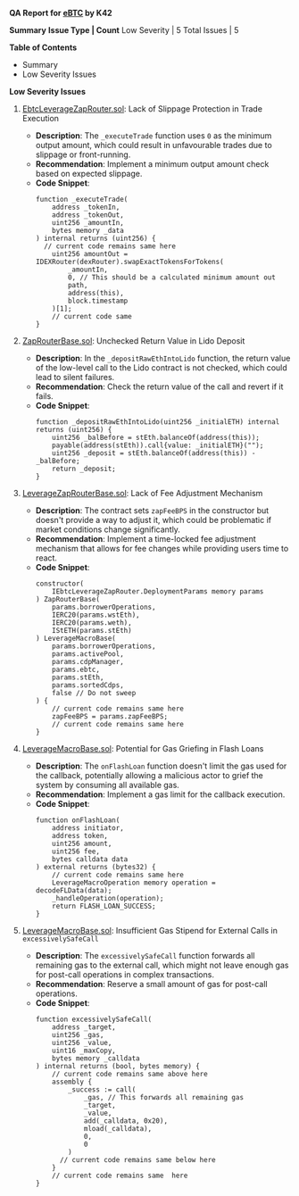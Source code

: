 **QA Report for [eBTC](https://github.com/code-423n4/2024-06-badger) by K42**

**Summary**
**Issue Type | Count**
Low Severity | 5
Total Issues | 5

**Table of Contents**
* Summary
* Low Severity Issues

**Low Severity Issues**

1. [EbtcLeverageZapRouter.sol](https://github.com/code-423n4/2024-06-badger/blob/main/ebtc-zap-router/src/EbtcLeverageZapRouter.sol): Lack of Slippage Protection in Trade Execution
   * **Description**: The `_executeTrade` function uses `0` as the minimum output amount, which could result in unfavourable trades due to slippage or front-running.
   * **Recommendation**: Implement a minimum output amount check based on expected slippage.
   * **Code Snippet**:
     ```solidity
     function _executeTrade(
         address _tokenIn,
         address _tokenOut,
         uint256 _amountIn,
         bytes memory _data
     ) internal returns (uint256) {
       // current code remains same here
         uint256 amountOut = IDEXRouter(dexRouter).swapExactTokensForTokens(
             _amountIn,
             0, // This should be a calculated minimum amount out
             path,
             address(this),
             block.timestamp
         )[1];
         // current code same
     }
     ```

2. [ZapRouterBase.sol](https://github.com/code-423n4/2024-06-badger/blob/main/ebtc-zap-router/src/ZapRouterBase.sol): Unchecked Return Value in Lido Deposit
   * **Description**: In the `_depositRawEthIntoLido` function, the return value of the low-level call to the Lido contract is not checked, which could lead to silent failures.
   * **Recommendation**: Check the return value of the call and revert if it fails.
   * **Code Snippet**:
     ```solidity
     function _depositRawEthIntoLido(uint256 _initialETH) internal returns (uint256) {
         uint256 _balBefore = stEth.balanceOf(address(this));
         payable(address(stEth)).call{value: _initialETH}("");
         uint256 _deposit = stEth.balanceOf(address(this)) - _balBefore;
         return _deposit;
     }
     ```

3. [LeverageZapRouterBase.sol](https://github.com/code-423n4/2024-06-badger/blob/main/ebtc-zap-router/src/LeverageZapRouterBase.sol): Lack of Fee Adjustment Mechanism
   * **Description**: The contract sets `zapFeeBPS` in the constructor but doesn't provide a way to adjust it, which could be problematic if market conditions change significantly.
   * **Recommendation**: Implement a time-locked fee adjustment mechanism that allows for fee changes while providing users time to react.
   * **Code Snippet**:
     ```solidity
     constructor(
         IEbtcLeverageZapRouter.DeploymentParams memory params
     ) ZapRouterBase(
         params.borrowerOperations, 
         IERC20(params.wstEth), 
         IERC20(params.weth), 
         IStETH(params.stEth)
     ) LeverageMacroBase(
         params.borrowerOperations,
         params.activePool,
         params.cdpManager,
         params.ebtc,
         params.stEth,
         params.sortedCdps,
         false // Do not sweep
     ) {
         // current code remains same here
         zapFeeBPS = params.zapFeeBPS;
         // current code remains same here
     }
     ```

4. [LeverageMacroBase.sol](https://github.com/code-423n4/2024-06-badger/blob/main/ebtc-protocol/packages/contracts/contracts/LeverageMacroBase.sol): Potential for Gas Griefing in Flash Loans
   * **Description**: The `onFlashLoan` function doesn't limit the gas used for the callback, potentially allowing a malicious actor to grief the system by consuming all available gas.
   * **Recommendation**: Implement a gas limit for the callback execution.
   * **Code Snippet**:
     ```solidity
     function onFlashLoan(
         address initiator,
         address token,
         uint256 amount,
         uint256 fee,
         bytes calldata data
     ) external returns (bytes32) {
         // current code remains same here
         LeverageMacroOperation memory operation = decodeFLData(data);
         _handleOperation(operation);
         return FLASH_LOAN_SUCCESS;
     }
     ```

5. [LeverageMacroBase.sol](https://github.com/code-423n4/2024-06-badger/blob/main/ebtc-protocol/packages/contracts/contracts/LeverageMacroBase.sol): Insufficient Gas Stipend for External Calls in `excessivelySafeCall`
   * **Description**: The `excessivelySafeCall` function forwards all remaining gas to the external call, which might not leave enough gas for post-call operations in complex transactions.
   * **Recommendation**: Reserve a small amount of gas for post-call operations.
   * **Code Snippet**:
     ```solidity
     function excessivelySafeCall(
         address _target,
         uint256 _gas,
         uint256 _value,
         uint16 _maxCopy,
         bytes memory _calldata
     ) internal returns (bool, bytes memory) {
         // current code remains same above here
         assembly {
             _success := call(
                 _gas, // This forwards all remaining gas
                 _target,
                 _value,
                 add(_calldata, 0x20),
                 mload(_calldata),
                 0,
                 0
             )
           // current code remains same below here
         }
         // current code remains same  here
     }
     ```